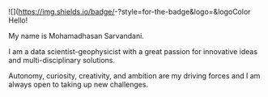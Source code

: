 ![<Badge Name>](https://img.shields.io/badge/<Badge Text>-<Background Color>?style=for-the-badge&logo=<Icon Name>&logoColor
Hello!

My name is Mohamadhasan Sarvandani.

I am a data scientist-geophysicist with a great passion for innovative ideas and multi-disciplinary solutions.  

Autonomy, curiosity, creativity, and ambition are my driving forces and I am always open to taking up new challenges. 
